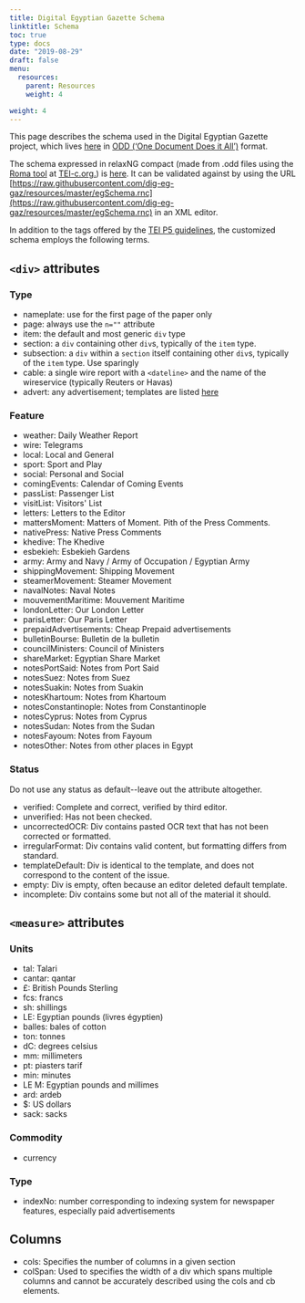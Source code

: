 ```yaml
---
title: Digital Egyptian Gazette Schema
linktitle: Schema
toc: true
type: docs
date: "2019-08-29"
draft: false
menu:
  resources:
    parent: Resources
    weight: 4

weight: 4
---
```

This page describes the schema used in the Digital Egyptian Gazette project, which lives [here](https://github.com/dig-eg-gaz/resources/blob/master/egSchema.odd) in [ODD (‘One Document Does it All’)](http://www.tei-c.org/Guidelines/Customization/odds.xml) format.

The schema expressed in relaxNG compact (made from .odd files using the [Roma tool](http://www.tei-c.org/Roma/) at [TEI-c.org.](http://www.tei-c.org/Roma/)) is [here](https://github.com/dig-eg-gaz/resources/blob/master/egSchema.rnc). It can be validated against by using the URL [https://raw.githubusercontent.com/dig-eg-gaz/resources/master/egSchema.rnc](https://raw.githubusercontent.com/dig-eg-gaz/resources/master/egSchema.rnc) in an XML editor.

In addition to the tags offered by the [TEI P5 guidelines](http://www.tei-c.org/release/doc/tei-p5-doc/en/html/index.html), the customized schema employs the following terms.

## `<div>` attributes

### Type
- nameplate: use for the first page of the paper only
- page: always use the `n=""` attribute
- item: the default and most generic `div` type
- section: a `div` containing other `div`s, typically of the `item` type.
- subsection: a `div` within a `section` itself containing other `div`s, typically of the `item` type. Use sparingly
- cable: a single wire report with a `<dateline>` and the name of the wireservice (typically Reuters or Havas)
- advert: any advertisement; templates are listed [here](https://dig-eg-gaz.github.io/advertisements)

### Feature
- weather: Daily Weather Report
- wire: Telegrams
- local: Local and General
- sport: Sport and Play
- social: Personal and Social
- comingEvents: Calendar of Coming Events
- passList: Passenger List
- visitList: Visitors' List
- letters: Letters to the Editor
- mattersMoment: Matters of Moment. Pith of the Press Comments.
- nativePress: Native Press Comments
- khedive: The Khedive
- esbekieh: Esbekieh Gardens
- army: Army and Navy / Army of Occupation / Egyptian Army
- shippingMovement: Shipping Movement
- steamerMovement: Steamer Movement
- navalNotes: Naval Notes
- mouvementMaritime: Mouvement Maritime
- londonLetter: Our London Letter
- parisLetter: Our Paris Letter
- prepaidAdvertisements: Cheap Prepaid advertisements
- bulletinBourse: Bulletin de la bulletin
- councilMinisters: Council of Ministers
- shareMarket: Egyptian Share Market
- notesPortSaid: Notes from Port Said
- notesSuez: Notes from Suez
- notesSuakin: Notes from Suakin
- notesKhartoum: Notes from Khartoum
- notesConstantinople: Notes from Constantinople
- notesCyprus: Notes from Cyprus
- notesSudan: Notes from the Sudan
- notesFayoum: Notes from Fayoum
- notesOther: Notes from other places in Egypt

### Status
Do not use any status as default--leave out the attribute altogether.

- verified: Complete and correct, verified by third editor.
- unverified: Has not been checked. 
- uncorrectedOCR: Div contains pasted OCR text that has not been corrected or formatted.
- irregularFormat: Div contains valid content, but formatting differs from standard.
- templateDefault: Div is identical to the template, and does not correspond to the content of the issue.
- empty: Div is empty, often because an editor deleted default template.
- incomplete: Div contains some but not all of the material it should.

## `<measure>` attributes

### Units
- tal: Talari
- cantar: qantar
- £: British Pounds Sterling
- fcs: francs
- sh: shillings
- LE: Egyptian pounds (livres égyptien)
- balles: bales of cotton
- ton: tonnes
- dC: degrees celsius
- mm: millimeters
- pt: piasters tarif
- min: minutes
- LE M: Egyptian pounds and millimes
- ard: ardeb
- $: US dollars
- sack: sacks

### Commodity
- currency

### Type
- indexNo: number corresponding to indexing system for newspaper features, especially paid advertisements

## Columns
- cols: Specifies the number of columns in a given section
- colSpan: Used to specifies the width of a div which spans multiple columns and cannot be accurately described using the cols and cb elements.